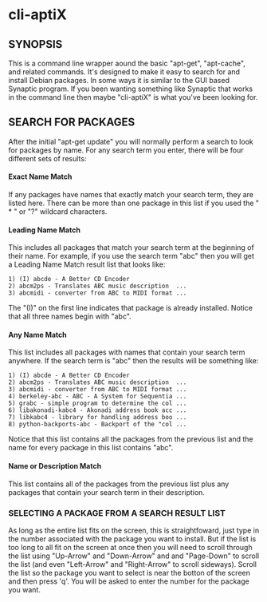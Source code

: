 # cli-aptiX

## SYNOPSIS

This is a command line wrapper aound the basic "apt-get", "apt-cache", and
related commands.  It's designed to make it easy to search for and install
Debian packages.	In some ways it is similar to the GUI based Synaptic
program.  If you been wanting something like Synaptic that works in the command
line then maybe "cli-aptiX" is what you've been looking for.

## SEARCH FOR PACKAGES

After the initial "apt-get update" you will normally perform a search to look
for packages by name.  For any search term you enter, there will be four
different sets of results:

#### Exact Name Match
	   
If any packages have names that exactly match your search term, they are listed
here.  There can be more than one package in this list if you used the 
" * " or "?" wildcard characters.

#### Leading Name Match

This includes all packages that match your search term at the beginning of
their name.  For example, if you use the search term "abc" then you will get a
Leading Name Match result list that looks like:

    1) (I) abcde - A Better CD Encoder
    2) abcm2ps - Translates ABC music description  ...
    3) abcmidi - converter from ABC to MIDI format ...

The "(I)" on the first line indicates that package is already installed. Notice
that all three names begin with "abc".

#### Any Name Match

This list includes all packages with names that contain your search term
anywhere.  If the search term is "abc" then the results will be something like:

    1) (I) abcde - A Better CD Encoder
    2) abcm2ps - Translates ABC music description  ...
    3) abcmidi - converter from ABC to MIDI format ...
    4) berkeley-abc - ABC - A System for Sequentia ...
    5) grabc - simple program to determine the col ...
    6) libakonadi-kabc4 - Akonadi address book acc ...
    7) libkabc4 - library for handling address boo ...
    8) python-backports-abc - Backport of the "col ...

Notice that this list contains all the packages from the previous list and the
name for every package in this list contains "abc".

#### Name or Description Match

This list contains all of the packages from the previous list plus any packages
that contain your search term in their description.

### SELECTING A PACKAGE FROM A SEARCH RESULT LIST

As long as the entire list fits on the screen, this is straightfoward, just
type in the number associated with the package you want to install.  But if the
list is too long to all fit on the screen at once then you will need to scroll
through the list using "Up-Arrow" and "Down-Arrow" and <Page-Up> and
"Page-Down" to scroll the list (and even "Left-Arrow" and "Right-Arrow" to
scroll sideways).  Scroll the list so the package you want to select is near
the botton of the screen and then press 'q'.	 You will be asked to enter the
number for the package you want.
